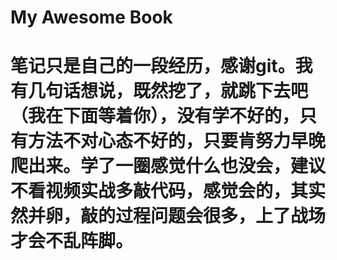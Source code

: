 # My Awesome Book

# 笔记只是自己的一段经历，感谢git。我有几句话想说，既然挖了，就跳下去吧（我在下面等着你），没有学不好的，只有方法不对心态不好的，只要肯努力早晚爬出来。学了一圈感觉什么也没会，建议不看视频实战多敲代码，感觉会的，其实然并卵，敲的过程问题会很多，上了战场才会不乱阵脚。


